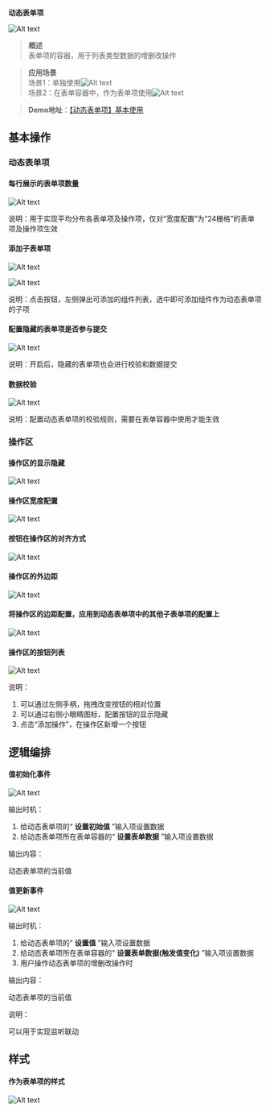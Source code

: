  **动态表单项** 

![Alt text](img/image.png)

  

> **概述**\
> 表单项的容器，用于列表类型数据的增删改操作

> **应用场景**\
> 场景1：单独使用![Alt text](img/image-1.png)\
> 场景2：在表单容器中，作为表单项使用![Alt text](img/image-2.png)

> **Demo地址**：[【动态表单项】基本使用](https://my.mybricks.world/mybricks-pc-page/index.html?id=470721353818181)

## 基本操作
### 动态表单项
#### 每行展示的表单项数量

![Alt text](img/image-3.png)

说明：用于实现平均分布各表单项及操作项，仅对“宽度配置”为“24栅格”的表单项及操作项生效
#### 添加子表单项

![Alt text](img/image-4.png)

![Alt text](img/image-5.png)

说明：点击按钮，左侧弹出可添加的组件列表，选中即可添加组件作为动态表单项的子项
#### 配置隐藏的表单项是否参与提交

![Alt text](img/image-6.png)

说明：开启后，隐藏的表单项也会进行校验和数据提交
#### 数据校验

![Alt text](img/image-7.png)

说明：配置动态表单项的校验规则，需要在表单容器中使用才能生效
### 操作区
#### 操作区的显示隐藏

![Alt text](img/image-8.png)
#### 操作区宽度配置

![Alt text](img/image-9.png)
#### 按钮在操作区的对齐方式

![Alt text](img/image-10.png)
#### 操作区的外边距

![Alt text](img/image-11.png)
#### 将操作区的边距配置，应用到动态表单项中的其他子表单项的配置上

![Alt text](img/image-12.png)
#### 操作区的按钮列表

![Alt text](img/image-13.png)

说明：

1.  可以通过左侧手柄，拖拽改变按钮的相对位置
2.  可以通过右侧小眼睛图标，配置按钮的显示隐藏
3.  点击“添加操作”，在操作区新增一个按钮
## 逻辑编排
#### 值初始化事件

![Alt text](img/image-14.png)

输出时机：

1.  给动态表单项的“ **设置初始值** ”输入项设置数据
2.  给动态表单项所在表单容器的“ **设置表单数据** ”输入项设置数据

输出内容：

动态表单项的当前值
#### 值更新事件

![Alt text](img/image-15.png)

输出时机：

1.  给动态表单项的“ **设置值** ”输入项设置数据
2.  给动态表单项所在表单容器的“ **设置表单数据(触发值变化)** ”输入项设置数据
3.  用户操作动态表单项的增删改操作时

输出内容：

动态表单项的当前值

说明：

可以用于实现监听联动
## 样式
#### 作为表单项的样式

![Alt text](img/image-16.png)